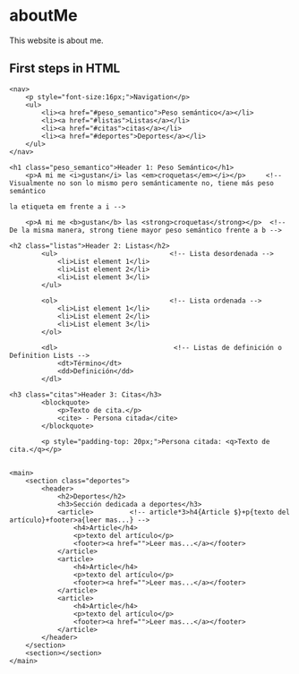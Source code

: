 # aboutMe
This website is about me.

## First steps in HTML

<!DOCTYPE html>
<html lang="en">
<head>
    <meta charset="UTF-8">
    <meta http-equiv="X-UA-Compatible" content="IE=edge">
    <meta name="viewport" content="width=, initial-scale=1.0">
    <title>About Me</title>
</head>
<body>

    <nav>
        <p style="font-size:16px;">Navigation</p>
        <ul>
            <li><a href="#peso_semantico">Peso semántico</a></li>
            <li><a href="#listas">Listas</a></li>
            <li><a href="#citas">citas</a></li>
            <li><a href="#deportes">Deportes</a></li>
        </ul>
    </nav>

    <h1 class="peso_semantico">Header 1: Peso Semántico</h1>
        <p>A mi me <i>gustan</i> las <em>croquetas</em></i></p>     <!-- Visualmente no son lo mismo pero semánticamente no, tiene más peso semántico
                                                                         la etiqueta em frente a i -->

        <p>A mi me <b>gustan</b> las <strong>croquetas</strong></p>  <!-- De la misma manera, strong tiene mayor peso semántico frente a b -->

    <h2 class="listas">Header 2: Listas</h2>
            <ul>                            <!-- Lista desordenada -->
                <li>List element 1</li>
                <li>List element 2</li>
                <li>List element 3</li>
            </ul>

            <ol>                            <!-- Lista ordenada -->
                <li>List element 1</li>
                <li>List element 2</li>
                <li>List element 3</li>
            </ol>

            <dl>                             <!-- Listas de definición o Definition Lists -->
                <dt>Término</dt>
                <dd>Definición</dd>
            </dl>

    <h3 class="citas">Header 3: Citas</h3>
            <blockquote>
                <p>Texto de cita.</p>
                <cite> - Persona citada</cite>
            </blockquote>

            <p style="padding-top: 20px;">Persona citada: <q>Texto de cita.</q></p>


    <main>
        <section class="deportes">
            <header>
                <h2>Deportes</h2>
                <h3>Sección dedicada a deportes</h3>
                <article>         <!-- article*3>h4{Article $}+p{texto del artículo}+footer>a{leer mas...} -->
                    <h4>Article</h4>
                    <p>texto del artículo</p>
                    <footer><a href="">Leer mas...</a></footer>
                </article>
                <article>
                    <h4>Article</h4>
                    <p>texto del artículo</p>
                    <footer><a href="">Leer mas...</a></footer>
                </article>
                <article>
                    <h4>Article</h4>
                    <p>texto del artículo</p>
                    <footer><a href="">Leer mas...</a></footer>
                </article>
            </header>
        </section>
        <section></section>
    </main>    
    


</body>
</html>
